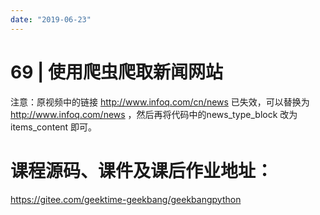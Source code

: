 ```yaml
---
date: "2019-06-23"
---  
```

      
# 69 | 使用爬虫爬取新闻网站
注意：原视频中的链接 <http://www.infoq.com/cn/news> 已失效，可以替换为 <http://www.infoq.com/news> ，然后再将代码中的news\_type\_block 改为 items\_content 即可。

# 课程源码、课件及课后作业地址：

<https://gitee.com/geektime-geekbang/geekbangpython>

<!-- [[[read_end]]] -->